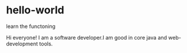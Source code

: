 # hello-world
learn the functoning

Hi everyone!
I am a software developer.I am good in core java and web-development tools.
